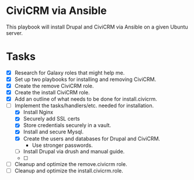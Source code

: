 # CiviCRM via Ansible

This playbook will install Drupal and CiviCRM via Ansible on a given Ubuntu server.

# Tasks
- [X] Research for Galaxy roles that might help me.
- [X] Set up two playbooks for installing and removing CiviCRM.
- [X] Create the remove CiviCRM role.
- [X] Create the install CiviCRM role.
- [X] Add an outline of what needs to be done for install.civicrm.
- [ ] Implement the tasks/handlers/etc. needed for installation.
  - [X] Install Nginx
  - [X] Securely add SSL certs
  - [X] Store credentials securely in a vault.
  - [X] Install and secure Mysql.
  - [X] Create the users and databases for Drupal and CiviCRM.
    - Use stronger passwords.
  - [ ] Install Drupal via drush and manual guide.
  - [ ]
- [ ] Cleanup and optimize the remove.civicrm role.
- [ ] Cleanup and optimize the install.civicrm.role.
